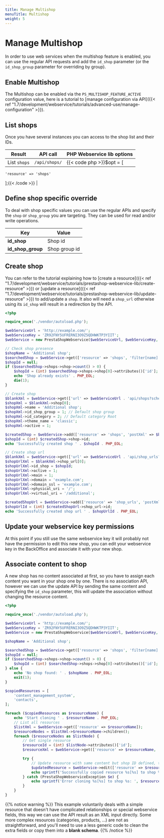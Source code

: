 ```yaml
---
title: Manage Multishop
menuTitle: Multishop
weight: 5
---
```


# Manage Multishop

In order to use web services when the multishop feature is enabled, you can use the regular API requests and add the `id_shop` parameter (or the `id_shop_group` parameter for overriding by group).

## Enable Multishop

The Multishop can be enabled via the `PS_MULTISHOP_FEATURE_ACTIVE` configuration value, here is a tutorial to [manage configuration via API]({{< ref "1.7/development/webservice/tutorials/advanced-use/manage-configuration" >}}).

## List shops

Once you have several instances you can access to the shop list and their IDs.

| Result | API call | PHP Webservice lib options |
|--------|----------|----------------------------|
| List `shops` | `/api/shops/` | {{< code php >}}$opt = [
    'resource' => 'shops'
];{{< /code >}} |

## Define shop specific override

To deal with shop specific values you can use the regular APIs and specify the `shop` or `shop_group` you are targeting. They can be used for read and/or write operations.

| Key               | Value         |
|-------------------|---------------|
| **id_shop**       | Shop id       |
| **id_shop_group** | Shop group id |

## Create shop

You can refer to the tutorial explaining how to [create a resource]({{< ref "1.7/development/webservice/tutorials/prestashop-webservice-lib/create-resource" >}}) or [update a resource]({{< ref "1.7/development/webservice/tutorials/prestashop-webservice-lib/update-resource" >}}) to add/update a `shop`. It also will need a `shop_url` otherwise using its `id_shop` will result in a redirection by the API.

```php
<?php

require_once('./vendor/autoload.php');

$webServiceUrl = 'http://example.com/';
$webServiceKey = 'ZR92FNY5UFRERNI3O9Z5QDHWKTP3YIIT';
$webService = new PrestaShopWebservice($webServiceUrl, $webServiceKey, false);

// Check shop presence
$shopName = 'Additional shop';
$searchedShop = $webService->get(['resource' => 'shops', 'filter[name]' => $shopName]);
$shopId = null;
if ($searchedShop->shops->shop->count() > 0) {
    $shopId = (int) $searchedShop->shops->shop[0]->attributes()['id'];
    echo 'Shop already exists' . PHP_EOL;
    die(1);
}

// Create shop
$blankXml = $webService->get(['url' => $webServiceUrl . 'api/shops?schema=blank']);
$shopXml = $blankXml->shop[0];
$shopXml->name = 'Additional shop';
$shopXml->id_shop_group = 1; // Default shop group
$shopXml->id_category = 2; // Default category Root
$shopXml->theme_name = 'classic';
$shopXml->active = 1;

$createdShop = $webService->add(['resource' => 'shops', 'postXml' => $blankXml->asXML()]);
$shopId = (int) $createdShop->shop->id;
echo 'Successfully created shop ' . $shopId . PHP_EOL;

// Create shop url
$blankXml = $webService->get(['url' => $webServiceUrl . 'api/shop_urls?schema=blank']);
$shopUrlXml = $blankXml->shop_url[0];
$shopUrlXml->id_shop = $shopId;
$shopUrlXml->active = 1;
$shopUrlXml->main = 1;
$shopUrlXml->domain = 'example.com';
$shopUrlXml->domain_ssl = 'example.com';
$shopUrlXml->physical_uri = '/';
$shopUrlXml->virtual_uri = '/additional';

$createdShopUrl = $webService->add(['resource' => 'shop_urls', 'postXml' => $blankXml->asXML()]);
$shopUrlId = (int) $createdShopUrl->shop_url->id;
echo 'Successfully created shop url ' . $shopUrlId . PHP_EOL;
```

## Update your webservice key permissions

At this point if you still use the same webservice key it will probably not have the permission to edit this new shop, you can edit your webservice key in the BackOffice and associate it with your new shop.

## Associate content to shop

A new shop has no content associated at first, so you have to assign each content you want in your shop one by one. There is no association API, however we can use the update API by sending the same content and specifying the `id_shop` parameter, this will update the association without changing the resource content.

```php
<?php

require_once('./vendor/autoload.php');

$webServiceUrl = 'http://example.com/';
$webServiceKey = 'ZR92FNY5UFRERNI3O9Z5QDHWKTP3YIIT';
$webService = new PrestaShopWebservice($webServiceUrl, $webServiceKey, false);

$shopName = 'Additional shop';

$searchedShop = $webService->get(['resource' => 'shops', 'filter[name]' => $shopName]);
$shopId = null;
if ($searchedShop->shops->shop->count() > 0) {
    $shopId = (int) $searchedShop->shops->shop[0]->attributes()['id'];
} else {
    echo 'No shop found: ' . $shopName . PHP_EOL;
    exit(1);
}

$copiedResources = [
    'content_management_system',
    'contacts',
];

foreach ($copiedResources as $resourceName) {
    echo 'Start cloning ' . $resourceName . PHP_EOL;
    // List all resources
    $listXml = $webService->get(['resource' => $resourceName]);
    $resourceNodes = $listXml->$resourceName->children();
    foreach ($resourceNodes as $listNode) {
        // Get single resource
        $resourceId = (int) $listNode->attributes()['id'];
        $resourceXml = $webService->get(['resource' => $resourceName, 'id' => $resourceId]);

        try {
            // Update resource with same content but shop ID defined, this will update the association without changing the resource content
            $updatedResource = $webService->edit(['resource' => $resourceName, 'id' => $resourceId, 'putXml' => $resourceXml->asXML(), 'id_shop' => $shopId]);
            echo sprintf('Successfully copied resource %s[%s] to shop %s', $resourceName, $resourceId, $shopId) . PHP_EOL;
        } catch (PrestaShopWebserviceException $e) {
            echo sprintf('Error cloning %s[%s] to shop %s: ', $resourceName, $resourceId, $shopId) . $e->getMessage() . PHP_EOL;
        }
    }
}
```

{{% notice warning %}}
This example voluntarily deals with a simple resource that doesn't have complicated relationships or special webservice fields, this way we can use the API result as an XML input directly. Some more complex resources (categories, products, ...) are not as straightforward, and you'll need to use a less generic code to clean the extra fields or copy them into a **blank schema**.
{{% /notice %}}
